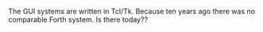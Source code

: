 The GUI systems are written in Tcl/Tk.
Because ten years ago there was no comparable Forth system.
Is there today??


